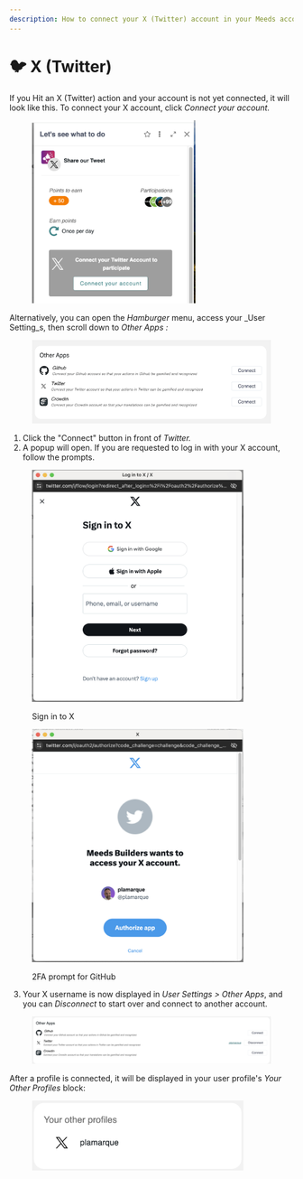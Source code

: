 ```yaml
---
description: How to connect your X (Twitter) account in your Meeds account
---
```


# 🐦 X (Twitter)

If you Hit an X (Twitter) action and your account is not yet connected, it will look like this. To connect your X account, click _Connect your account._



<figure><img src="../../../.gitbook/assets/Twitter-connect-prompt.png" alt="" width="290"><figcaption></figcaption></figure>

Alternatively, you can open the _Hamburger_ menu,  access your _User Setting_s, then scroll down to _Other Apps :_

<figure><img src="../../../.gitbook/assets/other-apps-ok.png" alt="" width="563"><figcaption></figcaption></figure>

1. Click the "Connect" button in front of _Twitter._
2. A popup will open. If you are requested to log in with your X account, follow the prompts.

<figure><img src="../../../.gitbook/assets/Twitter-login-prompt1.png" alt="" width="375"><figcaption><p>Sign in to X</p></figcaption></figure>

<figure><img src="../../../.gitbook/assets/Twitter-login-authorize.png" alt="" width="375"><figcaption><p>2FA prompt for GitHub</p></figcaption></figure>

3. Your X username is now displayed in _User Settings > Other Apps_, and you can _Disconnect_ to start over and connect to another account.

<figure><img src="../../../.gitbook/assets/Twitter-settings-otherapps.png" alt=""><figcaption></figcaption></figure>

After a profile is connected, it will be displayed in your user profile's _Your Other Profiles_ block:

<figure><img src="../../../.gitbook/assets/Twitter-profile-other.png" alt="" width="375"><figcaption></figcaption></figure>
